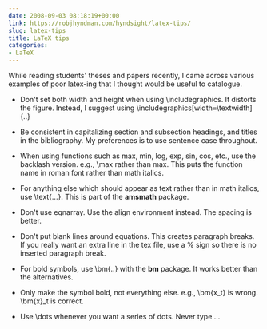 ```yaml
---
date: 2008-09-03 08:18:19+00:00
link: https://robjhyndman.com/hyndsight/latex-tips/
slug: latex-tips
title: LaTeX tips
categories:
- LaTeX
---
```


While  reading students' theses and papers recently, I came across various  examples of poor latex-ing that I thought would be useful to catalogue.


  * Don't set both width and height when using \includegraphics. It distorts the figure.  Instead, I suggest using \includegraphics[width=\textwidth]{..}

  * Be consistent in capitalizing section and subsection  headings, and titles in the bibliography. My preferences is to use  sentence case throughout.

  * When using functions such as max, min, log, exp, sin, cos,  etc., use the backlash version. e.g., \max rather than max. This puts  the function name in roman font rather than math italics.

  * For anything else which should appear as text rather than in  math italics, use \text{...}. This is part of  the **amsmath** package.

  * Don't use eqnarray. Use the align environment instead. The spacing is better.

  * Don't put blank lines around equations. This creates  paragraph breaks. If you really want an extra line in the tex file, use  a % sign so there is no inserted paragraph break.

  * For bold symbols, use \bm{..} with the **bm** package. It works better than the alternatives.

  * Only make the symbol bold, not everything else. e.g., \bm{x_t} is wrong. \bm{x}_t is correct.

  * Use \dots whenever you want a series of dots. Never type ...
